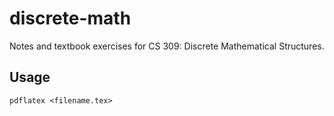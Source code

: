 # discrete-math

Notes and textbook exercises for CS 309: Discrete Mathematical Structures.

## Usage

```
pdflatex <filename.tex>
```